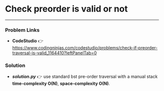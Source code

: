 # Check preorder is valid or not

---

### Problem Links
- **__CodeStudio__** :point_right: https://www.codingninjas.com/codestudio/problems/check-if-preorder-traversal-is-valid_1164410?leftPanelTab=0

### Solution
- **_solution.py_** :point_right: use standard bst pre-order traversal with a manual stack **time-complexity O(N)**, **space-complexity O(N)**.
